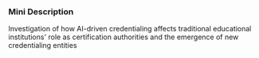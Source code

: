### Mini Description

Investigation of how AI-driven credentialing affects traditional educational institutions' role as certification authorities and the emergence of new credentialing entities
